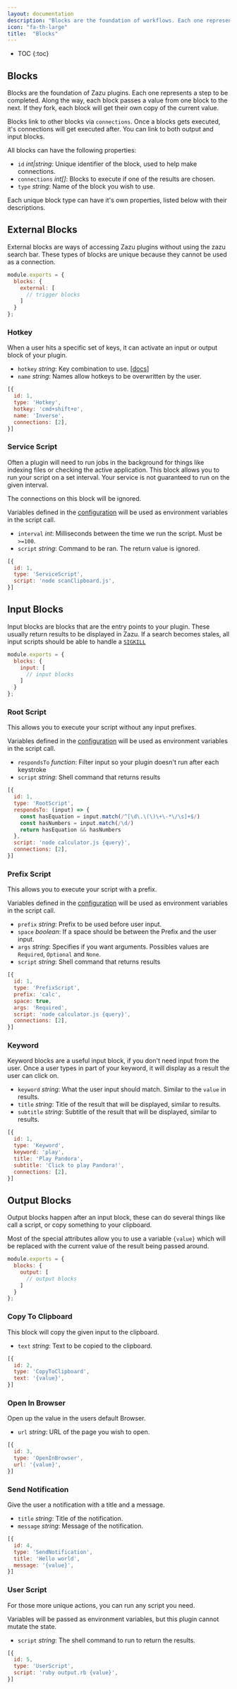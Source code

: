 ```yaml
---
layout: documentation
description: "Blocks are the foundation of workflows. Each one represents a step to be completed."
icon: "fa-th-large"
title:  "Blocks"
---
```


* TOC
{:toc}

## Blocks

Blocks are the foundation of Zazu plugins. Each one represents a step to be
completed. Along the way, each block passes a value from one block to the next.
If they fork, each block will get their own copy of the current value.

Blocks link to other blocks via `connections`. Once a blocks gets executed,
it's connections will get executed after. You can link to both output and input
blocks.

All blocks can have the following properties:

* `id` *int\|string*: Unique identifier of the block, used to help make connections.
* `connections` *int[]*: Blocks to execute if one of the results are chosen.
* `type` *string*: Name of the block you wish to use.

Each unique block type can have it's own properties, listed below with their
descriptions.

## External Blocks

External blocks are ways of accessing Zazu plugins without using the zazu search
bar. These types of blocks are unique because they cannot be used as a connection.

~~~ javascript
module.exports = {
  blocks: {
    external: [
      // trigger blocks
    ]
  }
};
~~~

### Hotkey

When a user hits a specific set of keys, it can activate an input or output
block of your plugin.

* `hotkey` *string*: Key combination to use. [[docs]](https://github.com/electron/electron/blob/master/docs/api/accelerator.md)
* `name` *string*: Names allow hotkeys to be overwritten by the user.

~~~ javascript
[{
  id: 1,
  type: 'Hotkey',
  hotkey: 'cmd+shift+o',
  name: 'Inverse',
  connections: [2],
}]
~~~

### Service Script

Often a plugin will need to run jobs in the background for things like indexing
files or checking the active application. This block allows you to run your
script on a set interval. Your service is not guaranteed to run on the given
interval.

The connections on this block will be ignored.

Variables defined in the [configuration](/documentation/configuration/) will be
used as environment variables in the script call.

* `interval` *int*: Milliseconds between the time we run the script. Must be `>=100`.
* `script` *string*: Command to be ran. The return value is ignored.

~~~ javascript
[{
  id: 1,
  type: 'ServiceScript',
  script: 'node scanClipboard.js',
}]
~~~

## Input Blocks

Input blocks are blocks that are the entry points to your plugin. These usually
return results to be displayed in Zazu. If a search becomes stales, all input
scripts should be able to handle a [`SIGKILL`](http://www.gnu.org/software/libc/manual/html_node/Termination-Signals.html)

~~~ javascript
module.exports = {
  blocks: {
    input: [
      // input blocks
    ]
  }
};
~~~

### Root Script

This allows you to execute your script without any input prefixes.

Variables defined in the [configuration](/documentation/configuration/) will be used as
environment variables in the script call.

* `respondsTo` *function*: Filter input so your plugin doesn't run after each keystroke
* `script` *string*: Shell command that returns results

~~~ javascript
[{
  id: 1,
  type: 'RootScript',
  respondsTo: (input) => {
    const hasEquation = input.match(/^[\d\.\(\)\+\-*\/\s]+$/)
    const hasNumbers = input.match(/\d/)
    return hasEquation && hasNumbers
  },
  script: 'node calculator.js {query}',
  connections: [2],
}]
~~~

### Prefix Script

This allows you to execute your script with a prefix.

Variables defined in the [configuration](/documentation/configuration/) will be used as
environment variables in the script call.

* `prefix` *string*: Prefix to be used before user input.
* `space` *boolean*: If a space should be between the Prefix and the user input.
* `args` *string*: Specifies if you want arguments. Possibles values are `Required`, `Optional` and `None`.
* `script` *string*: Shell command that returns results

~~~ javascript
[{
  id: 1,
  type: 'PrefixScript',
  prefix: 'calc',
  space: true,
  args: 'Required',
  script: 'node calculator.js {query}',
  connections: [2],
}]
~~~~

### Keyword

Keyword blocks are a useful input block, if you don't need input from the user.
Once a user types in part of your keyword, it will display as a result the user
can click on.

* `keyword` *string*: What the user input should match. Similar to the `value` in results.
* `title` *string*: Title of the result that will be displayed, similar to results.
* `subtitle` *string*: Subtitle of the result that will be displayed, similar to results.

~~~ javascript
[{
  id: 1,
  type: 'Keyword',
  keyword: 'play',
  title: 'Play Pandora',
  subtitle: 'Click to play Pandora!',
  connections: [2],
}]
~~~

## Output Blocks

Output blocks happen after an input block, these can do several things like call
a script, or copy something to your clipboard.

Most of the special attributes allow you to use a variable `{value}` which will
be replaced with the current value of the result being passed around.

~~~ javascript
module.exports = {
  blocks: {
    output: [
      // output blocks
    ]
  }
};
~~~~

### Copy To Clipboard

This block will copy the given input to the clipboard.

* `text` *string*: Text to be copied to the clipboard.

~~~ javascript
[{
  id: 2,
  type: 'CopyToClipboard',
  text: '{value}',
}]
~~~~

### Open In Browser

Open up the value in the users default Browser.

* `url` *string*: URL of the page you wish to open.

~~~ javascript
[{
  id: 3,
  type: 'OpenInBrowser',
  url: '{value}',
}]
~~~~

### Send Notification

Give the user a notification with a title and a message.

* `title` *string*: Title of the notification.
* `message` *string*: Message of the notification.

~~~ javascript
[{
  id: 4,
  type: 'SendNotification',
  title: 'Hello world',
  message: '{value}',
}]
~~~~

### User Script

For those more unique actions, you can run any script you need.

Variables will be passed as environment variables, but this plugin cannot mutate
the state.

* `script` *string*: The shell command to run to return the results.

~~~ javascript
[{
  id: 5,
  type: 'UserScript',
  script: 'ruby output.rb {value}',
}]
~~~~
